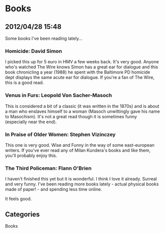 # Books
## 2012/04/28 15:48

Some books I've been reading lately...

### Homicide: David Simon

I picked this up for 5 euro in HMV a few weeks back. It's very good. 
Anyone who's watched The Wire knows Simon has a great ear for dialogue 
and this book chronicling a year (1988) he spent with the Baltimore PD 
homicide dept displays the same acute ear for dialogue. If you're a fan 
of The Wire, this is a good read. 

### Venus in Furs: Leopold Von Sacher-Masoch 

This is considered a bit of a classic (it was written in the 1870s) and 
is about a man who enslaves himself to a woman (Masoch unwittingly gave 
his name to Masochism). It's not a great read though it is sometimes 
funny (especially near the end).

### In Praise of Older Women: Stephen Vizinczey 
This one is very good. Wise and Funny in the way of some east-european 
writers. If you've ever read any of Milan Kundera's books and like them, 
you'll probably enjoy this.

### The Third Policeman: Flann O'Brien 
I haven't finished this yet but it is wonderful. I think I love it 
already. Surreal and very funny. 
I've been reading more books lately - actual physical books made of 
paper! - and spending less time online. 

It feels good.

## Categories
Books
